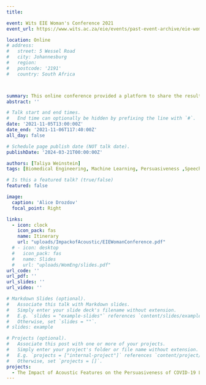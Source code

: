 ```yaml
---
title: 

event: Wits EIE Woman's Conference 2021
event_url: https://www.wits.ac.za/eie/events/past-event-archive/eie-womens-conference-2021/

location: Online 
# address:
#   street: 5 Wessel Road 
#   city: Johannesburg
#   region: 
#   postcode: '2191'
#   country: South Africa 



summary: This online conference provided a platform to share the results of my research into acoustic features of persuasiveness with the wider University of the Witwatersrand community. 
abstract: ''

# Talk start and end times.
#   End time can optionally be hidden by prefixing the line with `#`.
date: '2021-11-05T13:00:00Z'
date_end: '2021-11-06T117:40:00Z'
all_day: false

# Schedule page publish date (NOT talk date).
publishDate: '2024-03-21T00:00:00Z'

authors: [Taliya Weinstein]
tags: [Biomedical Engineering, Machine Learning, Persuasiveness ,Speech Analytics, Women Empowerment]

# Is this a featured talk? (true/false)
featured: false

image:
  caption: 'Alice Drozdov'
  focal_point: Right

links:
  - icon: clock
    icon_pack: fas
    name: Itinerary
    url: "uploads/ImpackofAcoustic/EIEWomanConference.pdf"
  # - icon: desktop
  #   icon_pack: fas
  #   name: Slides
  #   url: "uploads/WomEng/slides.pdf"
url_code: ''
url_pdf: ''
url_slides: ''
url_video: ''

# Markdown Slides (optional).
#   Associate this talk with Markdown slides.
#   Simply enter your slide deck's filename without extension.
#   E.g. `slides = "example-slides"` references `content/slides/example-slides.md`.
#   Otherwise, set `slides = ""`.
# slides: example

# Projects (optional).
#   Associate this post with one or more of your projects.
#   Simply enter your project's folder or file name without extension.
#   E.g. `projects = ["internal-project"]` references `content/project/deep-learning/index.md`.
#   Otherwise, set `projects = []`.
projects:
  - The Impact of Acoustic Features on the Persuasiveness of COVID-19 Lifestyle Speeches_ Spectral and Cepstral Features
---
```

